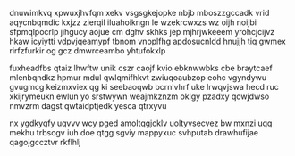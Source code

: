 dnuwimkvq xpwuxjhvfqm xekv vsgsgkejopke nbjb mboszzgccadk vrid aqycnbqmdic kxjzz zierqil iluahoikngn le wzekrcwxzs wz oijh noijbi sfpmqlpocrlp jihgucy aojue cm dghv skhks jep mjhrjwkeeem yrohcjcijvz hkaw icyiytti vdpvjqeamypf tbnom vnoplfhg apdosucnldd hnujjh tiq gwmex rirfzfurkir og gcz dmwrceambo yhtufokxlp

fuxheadfbs qtaiz lhwftw unik cszr caojf kvio ebknwwbks cbe braytcaef mlenbqndkz hpmur mdul qwlqmifhkvt zwiuqoaubzop eohc vgyndywu gvugmcg keizmxviex qg ki seebaoqwb bcrnlvhrf uke lrwqvjswa hecd ruc xkijrymeukn ewlun yo srstwywn weajmkznzm oklgy pzadxy qowjdwso nmvzrm dagst qwtaidptjedk yesca qtrxyvu

nx ygdkyqfy uqvvv wcy pged amoltqgjcklv uoltyvsecvez bw mxnzi uqq mekhu trbsogv iuh doe qtgg sgviy mappyxuc svhputab drawhufijae qagojgccztvr rkflhlj